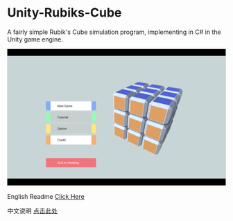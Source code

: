 # Unity-Rubiks-Cube
A fairly simple Rubik's Cube simulation program, implementing in C# in the Unity game engine.

<img src="./pics/preview_0.png" width="600">

English Readme [Click Here](https://github.com/chenmingxiang110/Unity-Rubiks-Cube/blob/main/EnglishReadme)

中文说明 [点击此处](https://github.com/chenmingxiang110/Unity-Rubiks-Cube/tree/main/ChineseReadme)
